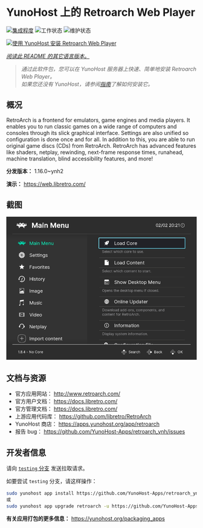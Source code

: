 <!--
注意：此 README 由 <https://github.com/YunoHost/apps/tree/master/tools/readme_generator> 自动生成
请勿手动编辑。
-->

# YunoHost 上的 Retroarch Web Player

[![集成程度](https://apps.yunohost.org/badge/integration/retroarch)](https://ci-apps.yunohost.org/ci/apps/retroarch/)
![工作状态](https://apps.yunohost.org/badge/state/retroarch)
![维护状态](https://apps.yunohost.org/badge/maintained/retroarch)

[![使用 YunoHost 安装 Retroarch Web Player](https://install-app.yunohost.org/install-with-yunohost.svg)](https://install-app.yunohost.org/?app=retroarch)

*[阅读此 README 的其它语言版本。](./ALL_README.md)*

> *通过此软件包，您可以在 YunoHost 服务器上快速、简单地安装 Retroarch Web Player。*  
> *如果您还没有 YunoHost，请参阅[指南](https://yunohost.org/install)了解如何安装它。*

## 概况

RetroArch is a frontend for emulators, game engines and media players.
It enables you to run classic games on a wide range of computers and consoles through its slick graphical interface. Settings are also unified so configuration is done once and for all.
In addition to this, you are able to run original game discs (CDs) from RetroArch.
RetroArch has advanced features like shaders, netplay, rewinding, next-frame response times, runahead, machine translation, blind accessibility features, and more!


**分发版本：** 1.16.0~ynh2

**演示：** <https://web.libretro.com/>

## 截图

![Retroarch Web Player 的截图](./doc/screenshots/ozone-main-menu.jpg)

## 文档与资源

- 官方应用网站： <http://www.retroarch.com/>
- 官方用户文档： <https://docs.libretro.com/>
- 官方管理文档： <https://docs.libretro.com/>
- 上游应用代码库： <https://github.com/libretro/RetroArch>
- YunoHost 商店： <https://apps.yunohost.org/app/retroarch>
- 报告 bug： <https://github.com/YunoHost-Apps/retroarch_ynh/issues>

## 开发者信息

请向 [`testing` 分支](https://github.com/YunoHost-Apps/retroarch_ynh/tree/testing) 发送拉取请求。

如要尝试 `testing` 分支，请这样操作：

```bash
sudo yunohost app install https://github.com/YunoHost-Apps/retroarch_ynh/tree/testing --debug
或
sudo yunohost app upgrade retroarch -u https://github.com/YunoHost-Apps/retroarch_ynh/tree/testing --debug
```

**有关应用打包的更多信息：** <https://yunohost.org/packaging_apps>
